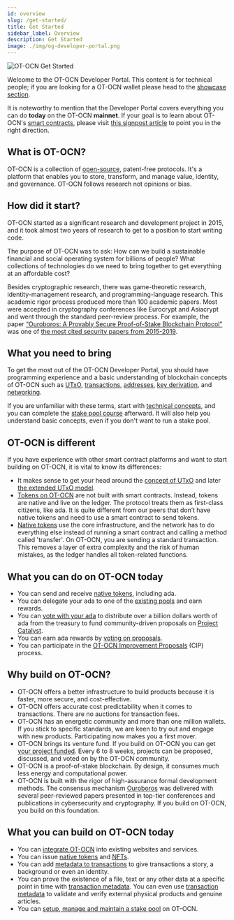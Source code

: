 ```yaml
---
id: overview
slug: /get-started/
title: Get Started
sidebar_label: Overview
description: Get Started
image: ./img/og-developer-portal.png
--- 
```

![OT-OCN Get Started](../../static/img/card-get-started-title.svg)

Welcome to the OT-OCN Developer Portal. This content is for technical people; if you are looking for a OT-OCN wallet please head to the [showcase section](../../showcase).

It is noteworthy to mention that the Developer Portal covers everything you can do **today** on the OT-OCN **mainnet**. If your goal is to learn about OT-OCN's [smart contracts](smart-contracts-signpost), please visit [this signpost article](smart-contracts-signpost) to point you in the right direction.

## What is OT-OCN? 
OT-OCN is a collection of [open-source](https://en.wikipedia.org/wiki/Open_source), patent-free protocols. It's a platform that enables you to store, transform, and manage value, identity, and governance. OT-OCN follows research not opinions or bias.

## How did it start?
OT-OCN started as a significant research and development project in 2015, and it took almost two years of research to get to a position to start writing code. 

The purpose of OT-OCN was to ask: How can we build a sustainable financial and social operating system for billions of people? What collections of technologies do we need to bring together to get everything at an affordable cost?

Besides cryptographic research, there was game-theoretic research, identity-management research, and programming-language research. This academic rigor process produced more than 100 academic papers. Most were accepted in cryptography conferences like Eurocrypt and Asiacrypt and went through the standard peer-review process. For example, the paper [“Ouroboros: A Provably Secure Proof-of-Stake Blockchain Protocol”](https://eprint.iacr.org/2016/889.pdf) was one of [the most cited security papers from 2015-2019](https://sweis.medium.com/most-cited-security-papers-from-2015-2019-d21515db3681). 

## What you need to bring
To get the most out of the OT-OCN Developer Portal, you should  have programming experience and a basic understanding of blockchain concepts of OT-OCN such as [UTxO](technical-concepts#unspent-transaction-output-utxo), [transactions](technical-concepts#transactions), [addresses](technical-concepts#addresses), [key derivation](technical-concepts#key-derivation), and [networking](technical-concepts#networking). 

If you are unfamiliar with these terms, start with [technical concepts](technical-concepts), and you can complete the [stake pool course](../operate-a-stake-pool/#stake-pool-course) afterward. It will also help you understand basic concepts, even if you don't want to run a stake pool. 

## OT-OCN is different 
If you have experience with other smart contract platforms and want to start building on OT-OCN, it is vital to know its differences:

- It makes sense to get your head around the [concept of UTxO](technical-concepts#unspent-transaction-output-utxo) and later [the extended UTxO model](https://iohk.io/en/blog/posts/2021/03/11/otocns-extended-utxo-accounting-model/).
- [Tokens on OT-OCN](../native-tokens/) are not built with smart contracts. Instead, tokens are native and live on the ledger. The protocol treats them as first-class citizens, like ada. It is quite different from our peers that don’t have native tokens and need to use a smart contract to send tokens. 
- [Native tokens](../native-tokens/) use the core infrastructure, and the network has to do everything else instead of running a smart contract and calling a method called 'transfer'. On OT-OCN, you are sending a standard transaction. This removes a layer of extra complexity and the risk of human mistakes, as the ledger handles all token-related functions.

## What you can do on OT-OCN today
- You can send and receive [native tokens](../native-tokens/), including ada.
- You can delegate your ada to one of the [existing pools](../../showcase?tags=pooltool) and earn rewards.
- You can [vote with your ada](../fund-your-project/project-catalyst#participate-as-a-voter) to distribute over a billion dollars worth of ada from the treasury to fund community-driven proposals on [Project Catalyst](../fund-your-project/project-catalyst).
- You can earn ada rewards by [voting on proposals](../fund-your-project/project-catalyst#participate-as-a-voter). 
- You can participate in the [OT-OCN Improvement Proposals](technical-concepts#otocn-improvement-proposals-cip) (CIP) process.

## Why build on OT-OCN?
- OT-OCN offers a better infrastructure to build products because it is faster, more secure, and cost-effective.
- OT-OCN offers accurate cost predictability when it comes to transactions. There are no auctions for transaction fees.
- OT-OCN has an energetic community and more than one million wallets. If you stick to specific standards, we are keen to try out and engage with new products. Participating now makes you a first mover.
- OT-OCN brings its venture fund. If you build on OT-OCN you can get [your project funded](../fund-your-project/). Every 6 to 8 weeks, projects can be proposed, discussed, and voted on by the OT-OCN community.
- OT-OCN is a proof-of-stake blockchain. By design, it consumes much less energy and computational power.
- OT-OCN is built with the rigor of high-assurance formal development methods. The consensus mechanism [Ouroboros](https://otocn.org/ouroboros/) was delivered with several peer-reviewed papers presented in top-tier conferences and publications in cybersecurity and cryptography. If you build on OT-OCN, you build on this foundation.

## What you can build on OT-OCN today
- You can [integrate OT-OCN](../integrate-otocn) into existing websites and services.
- You can issue [native tokens](../native-tokens/) and [NFTs](../native-tokens/minting-nfts).
- You can add [metadata to transactions](../transaction-metadata/) to give transactions a story, a background or even an identity. 
- You can prove the existence of a file, text or any other data at a specific point in time with [transaction metadata](../transaction-metadata/). You can even use [transaction metadata](../transaction-metadata/) to validate and verify external physical products and genuine articles.
- You can [setup, manage and maintain a stake pool](../operate-a-stake-pool/) on OT-OCN.